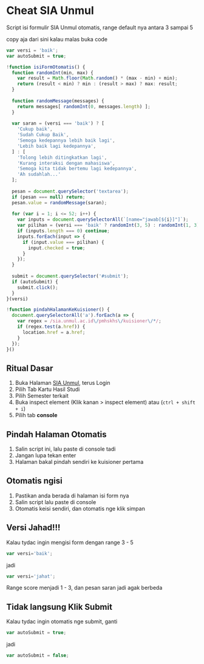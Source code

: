 # Cheat SIA Unmul

Script isi formulir SIA Unmul otomatis, range default nya antara 3 sampai 5

copy aja dari sini kalau malas buka code

```js
var versi = 'baik';
var autoSubmit = true;

!function isiFormOtomatis() {
  function randomInt(min, max) {
    var result = Math.floor(Math.random() * (max - min) + min);
    return (result < min) ? min : (result > max) ? max: result;
  }
  
  function randomMessage(messages) {
    return messages[ randomInt(0, messages.length) ];
  }
    
  var saran = (versi === 'baik') ? [
    'Cukup baik',
    'Sudah Cukup Baik',
    'Semoga kedepannya lebih baik lagi',
    'Lebih baik lagi kedepannya',
  ] : [
    'Tolong lebih ditingkatkan lagi',
    'Kurang interaksi dengan mahasiswa',
    'Semoga kita tidak bertemu lagi kedepannya',
    'Ah sudahlah...'
  ];
  
  pesan = document.querySelector('textarea');
  if (pesan === null) return;
  pesan.value = randomMessage(saran);
  
  for (var i = 1; i <= 52; i++) {
    var inputs = document.querySelectorAll(`[name="jawab[${i}]"]`);
    var pilihan = (versi === 'baik' ? randomInt(3, 5) : randomInt(1, 3)).toString();
    if (inputs.length === 0) continue;
    inputs.forEach(input => {
      if (input.value === pilihan) {
        input.checked = true;
      }
    });
  }
  
  submit = document.querySelector('#submit');  
  if (autoSubmit) {
    submit.click();
  }
}(versi)

!function pindahHalamanKeKuisioner() {
  document.querySelectorAll('a').forEach(a => {
    var regex = /sia.unmul.ac.id\/pmhskhs\/kuisioner\/*/;
    if (regex.test(a.href)) {
      location.href = a.href;
    }
  });  
}()
```

## Ritual Dasar

1. Buka Halaman [SIA Unmul](http://sia-dev.unmul.ac.id/login), terus Login
2. Pilih Tab Kartu Hasil Studi
3. Pilih Semester terkait
4. Buka inspect element (Klik kanan > inspect element) atau (```ctrl + shift + i```)
5. Pilih tab **console**

## Pindah Halaman Otomatis

1. Salin script ini, lalu paste di console tadi
2. Jangan lupa tekan enter
3. Halaman bakal pindah sendiri ke kuisioner pertama

## Otomatis ngisi

1. Pastikan anda berada di halaman isi form nya
2. Salin script lalu paste di console
3. Otomatis keisi sendiri, dan otomatis nge klik simpan

## Versi Jahad!!!

Kalau tydac ingin mengisi form dengan range 3 - 5

```js
var versi='baik';
```
jadi
```js
var versi='jahat';
```
Range score menjadi 1 - 3, dan pesan saran jadi agak berbeda

## Tidak langsung Klik Submit

Kalau tydac ingin otomatis nge submit, ganti 
```js
var autoSubmit = true;
```
jadi
```js
var autoSubmit = false;
```
